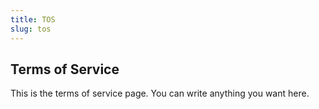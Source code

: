 ```yaml
---
title: TOS
slug: tos
---
```


## Terms of Service

This is the terms of service page. You can write anything you want here.
